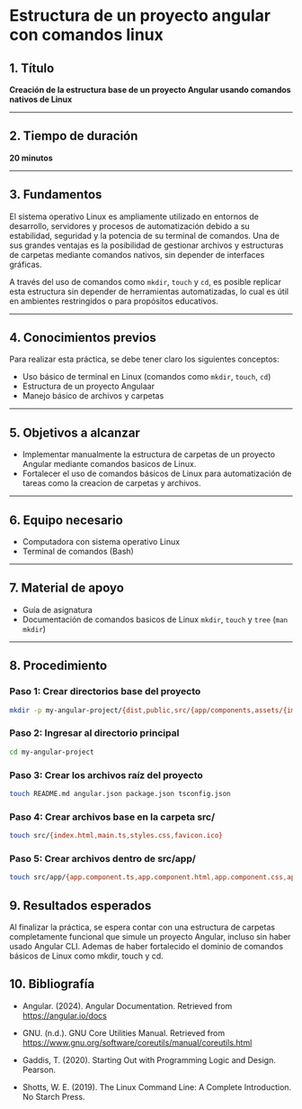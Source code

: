 #  Estructura de un proyecto angular con comandos linux

## 1. Título  
**Creación de la estructura base de un proyecto Angular usando comandos nativos de Linux**

---

## 2. Tiempo de duración  
**20 minutos**

---

## 3. Fundamentos

El sistema operativo Linux es ampliamente utilizado en entornos de desarrollo, servidores y procesos de automatización debido a su estabilidad, seguridad y la potencia de su terminal de comandos. Una de sus grandes ventajas es la posibilidad de gestionar archivos y estructuras de carpetas mediante comandos nativos, sin depender de interfaces gráficas. 

A través del uso de comandos como `mkdir`, `touch` y `cd`, es posible replicar esta estructura sin depender de herramientas automatizadas, lo cual es útil en ambientes restringidos o para propósitos educativos.

---

## 4. Conocimientos previos

Para realizar esta práctica, se debe tener claro los siguientes conceptos:

- Uso básico de terminal en Linux (comandos como `mkdir`, `touch`, `cd`)
- Estructura de un proyecto Angulaar
- Manejo básico de archivos y carpetas

---

## 5. Objetivos a alcanzar

- Implementar manualmente la estructura de carpetas de un proyecto Angular mediante comandos basicos de Linux.
- Fortalecer el uso de comandos básicos de Linux para automatización de tareas como la creacion de carpetas y archivos.

---

## 6. Equipo necesario

- Computadora con sistema operativo Linux
- Terminal de comandos (Bash)
---

## 7. Material de apoyo

- Guía de asignatura
- Documentación de comandos basicos de Linux `mkdir`, `touch` y `tree` (`man mkdir`)
---

## 8. Procedimiento

### Paso 1: Crear directorios base del proyecto
```bash
mkdir -p my-angular-project/{dist,public,src/{app/components,assets/{images,fonts,styles}}}
```

### Paso 2: Ingresar al directorio principal
```bash
cd my-angular-project
```

### Paso 3: Crear los archivos raíz del proyecto
```bash
touch README.md angular.json package.json tsconfig.json
```

### Paso 4: Crear archivos base en la carpeta src/
```bash
touch src/{index.html,main.ts,styles.css,favicon.ico}
```

### Paso 5: Crear archivos dentro de src/app/
```bash
touch src/app/{app.component.ts,app.component.html,app.component.css,app.module.ts}
```

## 9. Resultados esperados
Al finalizar la práctica, se espera contar con una estructura de carpetas completamente funcional que simule un proyecto Angular, incluso sin haber usado Angular CLI. Ademas de haber fortalecido el dominio de comandos básicos de Linux como mkdir, touch y cd.

## 10. Bibliografía
- Angular. (2024). Angular Documentation. Retrieved from https://angular.io/docs

- GNU. (n.d.). GNU Core Utilities Manual. Retrieved from https://www.gnu.org/software/coreutils/manual/coreutils.html

- Gaddis, T. (2020). Starting Out with Programming Logic and Design. Pearson.

- Shotts, W. E. (2019). The Linux Command Line: A Complete Introduction. No Starch Press.
